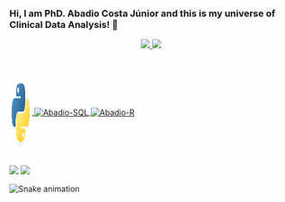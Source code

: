 ### Hi, I am PhD. Abadio Costa Júnior and this is my universe of Clinical Data Analysis! 👋

<div align="center">
  <a href="https://github.com/rafaballerini">
  <img width="48%" src="https://github-readme-stats.vercel.app/api?username=PhD-CostaJunior&show_icons=true&theme=dark&include_all_commits=true&count_private=true"/>
  <img width="50%" src="https://github-readme-stats.vercel.app/api/top-langs/?username=PhD-CostaJunior&layout=compact&langs_count=7&theme=dark"/>
</div>

  ##
  
<div style="display: inline_block"><br>
  <img align="center" alt="Abadio-Python" height="130" width="40" src="https://raw.githubusercontent.com/devicons/devicon/master/icons/python/python-original.svg">
  <img align="center" alt="Abadio-SQL" height="200" width="40" src="https://cdn.jsdelivr.net/gh/devicons/devicon/icons/mysql/mysql-original-wordmark.svg"> 
  <img align="center" alt="Abadio-R" height="150" width="40" src="https://cdn.jsdelivr.net/gh/devicons/devicon/icons/rstudio/rstudio-original.svg">
</div>

  ##
 
<div> 
  <a href = "mailto:contatorafaballerini@gmail.com"><img src="https://img.shields.io/badge/Gmail-D14836?style=for-the-badge&logo=gmail&logoColor=white" target="_blank"></a>
  <a href="https://www.linkedin.com/in/rafaella-ballerini-45875016a" target="_blank"><img src="https://img.shields.io/badge/-LinkedIn-%230077B5?style=for-the-badge&logo=linkedin&logoColor=white" target="_blank"></a> 

   ![Snake animation](https://github.com/rafaballerini/PhD-CostaJunior/blob/output/github-contribution-grid-snake.svg)
 
</div>
  
<!--
**PhD-CostaJunior/PhD-CostaJunior** is a ✨ _special_ ✨ repository because its `README.md` (this file) appears on your GitHub profile.

Here are some ideas to get you started:

- 🔭 I’m currently working on ...
- 🌱 I’m currently learning ...
- 👯 I’m looking to collaborate on ...
- 🤔 I’m looking for help with ...
- 💬 Ask me about ...
- 📫 How to reach me: ...
- 😄 Pronouns: ...
- ⚡ Fun fact: ...
--!>
